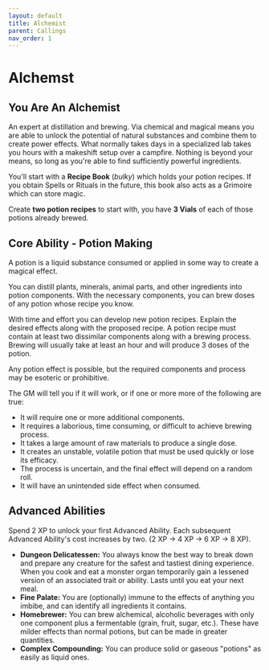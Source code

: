 ```yaml
---
layout: default
title: Alchemist
parent: Callings
nav_order: 1
---
```


# Alchemst

## You Are An Alchemist

An expert at distillation and brewing. Via chemical and magical means you are able to unlock the potential of natural substances and combine them to create power effects. What normally takes days in a specialized lab takes you hours with a makeshift setup over a campfire. Nothing is beyond your means, so long as you're able to find sufficiently powerful ingredients.

You'll start with a **Recipe Book** (*bulky*) which holds your potion recipes. If you obtain Spells or Rituals in the future, this book also acts as a Grimoire which can store magic. 

Create **two potion recipes** to start with, you have **3 Vials** of each of those potions already brewed. 

## Core Ability - Potion Making

A potion is a liquid substance consumed or applied in some way to create a magical effect.

You can distill plants, minerals, animal parts, and other ingredients into potion components. With the necessary components, you can brew doses of any potion whose recipe you know.

With time and effort you can develop new potion recipes. Explain the desired effects along with the proposed recipe. A potion recipe must contain at least two dissimilar components along with a brewing process. Brewing will usually take at least an hour and will produce 3 doses of the potion.

Any potion effect is possible, but the required components and process may be esoteric or prohibitive. 

The GM will tell you if it will work, or if one or more more of the following are true:

 * It will require one or more additional components.
 * It requires a laborious, time consuming, or difficult to achieve brewing process.
 * It takes a large amount of raw materials to produce a single dose.
 * It creates an unstable, volatile potion that must be used quickly or lose its efficacy.
 * The process is uncertain, and the final effect will depend on a random roll.
 * It will have an unintended side effect when consumed.

## Advanced Abilities

Spend 2 XP to unlock your first Advanced Ability. Each subsequent Advanced Ability's cost increases by two. (2 XP → 4 XP → 6 XP → 8 XP).

 * **Dungeon Delicatessen:** You always know the best way to break down and prepare any creature for the safest and tastiest dining experience. When you cook and eat a monster organ temporarily gain a lessened version of an associated trait or ability. Lasts until you eat your next meal.
 * **Fine Palate:** You are (optionally) immune to the effects of anything you imbibe, and can identify all ingredients it contains.
 * **Homebrewer:** You can brew alchemical, alcoholic beverages with only one component plus a fermentable (grain, fruit, sugar, etc.). These have milder effects than normal potions, but can be made in greater quantities.
 * **Complex Compounding:** You can produce solid or gaseous "potions" as easily as liquid ones.
